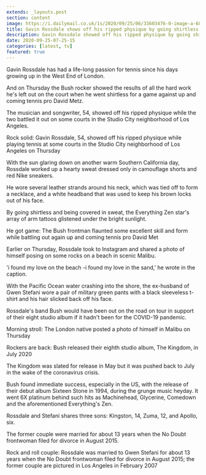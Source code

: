 ```yaml
---
extends: _layouts.post
section: content
image: https://i.dailymail.co.uk/1s/2020/09/25/06/33603476-0-image-a-68_1601011077847.jpg 
title: Gavin Rossdale shows off his ripped physique by going shirtless during a tennis match in LA 
description: Gavin Rossdale showed off his ripped physique by going shirtless during a tennis match in Los Angeles on Thursday. 
date: 2020-09-25-07-25-15 
categories: [latest, tv] 
featured: true 
--- 
```

Gavin Rossdale has had a life-long passion for tennis since his days growing up in the West End of London.

And on Thursday the Bush rocker showed the results of all the hard work he's left out on the court when he went shirtless for a game against up and coming tennis pro David Metz. 

The musician and songwriter, 54, showed off his ripped physique while the two battled it out on some courts in the Studio City neighborhood of Los Angeles. 

Rock solid: Gavin Rossdale, 54, showed off his ripped physique while playing tennis at some courts in the Studio City neighborhood of Los Angeles on Thursday

With the sun glaring down on another warm Southern California day, Rossdale worked up a hearty sweat dressed only in camouflage shorts and red Nike sneakers.

He wore several leather strands around his neck, which was tied off to form a necklace, and a white headband that was used to keep his brown locks out of his face.

By going shirtless and being covered in sweat, the Everything Zen star's array of arm tattoos glistened under the bright sunlight. 

He got game: The Bush frontman flaunted some excellent skill and form while battling out again up and coming tennis pro David Met

Earlier on Thursday, Rossdale took to Instagram and shared a photo of himself posing on some rocks on a beach in scenic Malibu. 

'i found my love on the beach -i found my love in the sand,' he wrote in the caption.

With the Pacific Ocean water crashing into the shore, the ex-husband of Gwen Stefani wore a pair of military green pants with a black sleeveless t-shirt and his hair slicked back off his face.  

Rossdale's band Bush would have been out on the road on tour in support of their eight studio album if it hadn't been for the COVID-19 pandemic. 

Morning stroll: The London native posted a photo of himself in Malibu on Thursday

Rockers are back: Bush released their eighth studio album, The Kingdom, in July 2020

The Kingdom was slated for release in May but it was pushed back to July in the wake of the coronavirus crisis. 

Bush found immediate success, especially in the US, with the release of their debut album Sixteen Stone in 1994, during the grunge music heyday. It went 6X platinum behind such hits as Machinehead, Glycerine, Comedown and the aforementioned Everything's Zen.

Rossdale and Stefani shares three sons: Kingston, 14, Zuma, 12, and Apollo, six.

The former couple were married for about 13 years when the No Doubt frontwoman filed for divorce in August 2015.  

Rock and roll couple: Rossdale was married to Gwen Stefani for about 13 years when the No Doubt frontwoman filed for divorce in August 2015; the former couple are pictured in Los Angeles in February 2007

